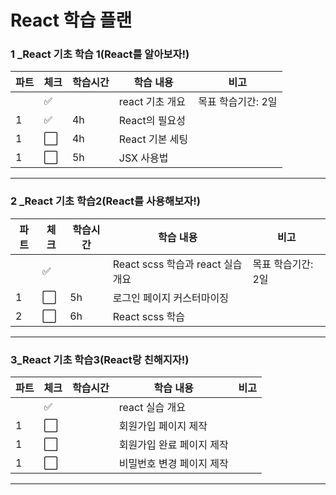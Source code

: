 # React 학습 플랜

### 1 _React 기초 학습 1(React를 알아보자!)

| 파트  | 체크                   | 학습시간 | 학습 내용       | 비고          |
| --- | -------------------- | ---- | ----------- | ----------- |
|     | :white_check_mark:   |      | react 기초 개요 | 목표 학습기간: 2일 |
| 1   | :white_check_mark:   | 4h   | React의 필요성  |             |
| 1   | :white_large_square: | 4h   | React 기본 세팅 |             |
| 1   | :white_large_square: | 5h   | JSX 사용법     |             |

----

### 2 _React 기초 학습2(React를 사용해보자!)

| 파트  | 체크                   | 학습시간 | 학습 내용                      | 비고          |
| --- | -------------------- | ---- | -------------------------- | ----------- |
|     | :white_check_mark:   |      | React scss 학습과 react 실습 개요 | 목표 학습기간: 2일 |
| 1   | :white_large_square: | 5h   | 로그인 페이지 커스터마이징             |             |
| 2   | :white_large_square: | 6h   | React scss 학습              |             |

----

### 3_React 기초 학습3(React랑 친해지자!)

| 파트  | 체크                   | 학습시간 | 학습 내용          | 비고  |
| --- | -------------------- | ---- | -------------- | --- |
|     | :white_check_mark:   |      | react 실습 개요    |     |
| 1   | :white_large_square: |      | 회원가입 페이지 제작    |     |
| 1   | :white_large_square: |      | 회원가입 완료 페이지 제작 |     |
| 1   | :white_large_square: |      | 비밀번호 변경 페이지 제작 |     |

----
